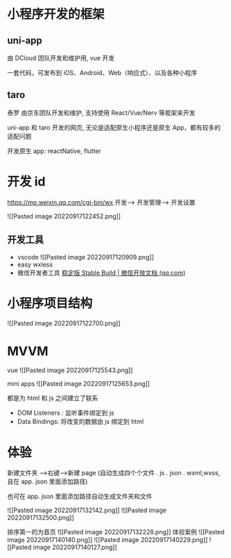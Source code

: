 # 小程序开发的框架
## uni-app
由 DCloud 团队开发和维护用,  vue 开发

一套代码，可发布到 iOS、Android、Web（响应式）、以及各种小程序

## taro  
泰罗
由京东团队开发和维护,  支持使用 React/Vue/Nerv 等框架来开发


uni-app 和 taro 开发的网页, 无论是适配原生小程序还是原生 App，都有较多的适配问题

开发原生 app: reactNative, flutter


# 开发 id
https://mp.weixin.qq.com/cgi-bin/wx
开发--> 开发管理--> 开发设置


![[Pasted image 20220917122452.png]]
## 开发工具
- vscode ![[Pasted image 20220917120909.png]]
- easy wxless
- 微信开发者工具
[稳定版 Stable Build | 微信开放文档 (qq.com)](https://developers.weixin.qq.com/miniprogram/dev/devtools/download.html)


# 小程序项目结构
![[Pasted image 20220917122700.png]]


# MVVM
vue
![[Pasted image 20220917125543.png]]

mini apps
![[Pasted image 20220917125653.png]]

都是为 html 和 js 之间建立了联系
- DOM Listeners : 监听事件绑定到 js
- Data Bindings: 将改变的数据由 js 绑定到 html

# 体验
新建文件夹 -->右键-->新建 page   (自动生成四个个文件 . js . json . wxml,wxss, 且在 app. json 里面添加路径)

也可在 app. json 里面添加路径自动生成文件夹和文件

![[Pasted image 20220917132142.png]]
![[Pasted image 20220917132500.png]]

排序第一的为首页
![[Pasted image 20220917132228.png]]
体验案例
![[Pasted image 20220917140140.png]]
![[Pasted image 20220917140229.png]]
![[Pasted image 20220917140127.png]]

